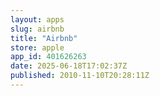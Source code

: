 ```yaml
---
layout: apps
slug: airbnb
title: "Airbnb"
store: apple
app_id: 401626263
date: 2025-06-18T17:02:37Z
published: 2010-11-10T20:28:11Z
---
```

